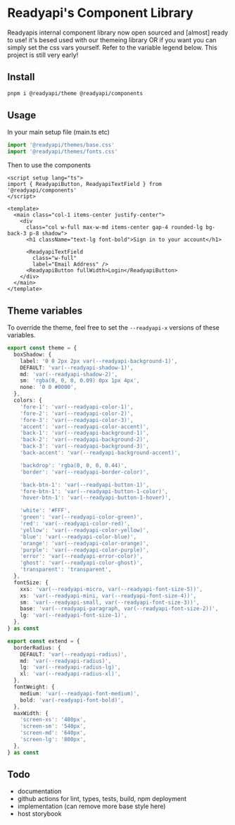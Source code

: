 # Readyapi's Component Library

Readyapis internal component library now open sourced and [almost] ready to use! it's besed used with our themeing library OR if you want you can simply set the css vars yourself. Refer to the variable legend below. This project is still very early!

## Install

```bash
pnpm i @readyapi/theme @readyapi/components
```

## Usage

In your main setup file (main.ts etc)

```ts
import '@readyapi/themes/base.css'
import '@readyapi/themes/fonts.css'
```

Then to use the components

```vue
<script setup lang="ts">
import { ReadyapiButton, ReadyapiTextField } from '@readyapi/components'
</script>

<template>
  <main class="col-1 items-center justify-center">
    <div
      class="col w-full max-w-md items-center gap-4 rounded-lg bg-back-3 p-8 shadow">
      <h1 className="text-lg font-bold">Sign in to your account</h1>

      <ReadyapiTextField
        class="w-full"
        label="Email Address" />
      <ReadyapiButton fullWidth>Login</ReadyapiButton>
    </div>
  </main>
</template>
```

## Theme variables

To override the theme, feel free to set the `--readyapi-x` versions of these variables.

```ts
export const theme = {
  boxShadow: {
    label: '0 0 2px 2px var(--readyapi-background-1)',
    DEFAULT: 'var(--readyapi-shadow-1)',
    md: 'var(--readyapi-shadow-2)',
    sm: 'rgba(0, 0, 0, 0.09) 0px 1px 4px',
    none: '0 0 #0000',
  },
  colors: {
    'fore-1': 'var(--readyapi-color-1)',
    'fore-2': 'var(--readyapi-color-2)',
    'fore-3': 'var(--readyapi-color-3)',
    'accent': 'var(--readyapi-color-accent)',
    'back-1': 'var(--readyapi-background-1)',
    'back-2': 'var(--readyapi-background-2)',
    'back-3': 'var(--readyapi-background-3)',
    'back-accent': 'var(--readyapi-background-accent)',

    'backdrop': 'rgba(0, 0, 0, 0.44)',
    'border': 'var(--readyapi-border-color)',

    'back-btn-1': 'var(--readyapi-button-1)',
    'fore-btn-1': 'var(--readyapi-button-1-color)',
    'hover-btn-1': 'var(--readyapi-button-1-hover)',

    'white': '#FFF',
    'green': 'var(--readyapi-color-green)',
    'red': 'var(--readyapi-color-red)',
    'yellow': 'var(--readyapi-color-yellow)',
    'blue': 'var(--readyapi-color-blue)',
    'orange': 'var(--readyapi-color-orange)',
    'purple': 'var(--readyapi-color-purple)',
    'error': 'var(--readyapi-error-color)',
    'ghost': 'var(--readyapi-color-ghost)',
    'transparent': 'transparent',
  },
  fontSize: {
    xxs: 'var(--readyapi-micro, var(--readyapi-font-size-5))',
    xs: 'var(--readyapi-mini, var(--readyapi-font-size-4))',
    sm: 'var(--readyapi-small, var(--readyapi-font-size-3))',
    base: 'var(--readyapi-paragraph, var(--readyapi-font-size-2))',
    lg: 'var(--readyapi-font-size-1)',
  },
} as const

export const extend = {
  borderRadius: {
    DEFAULT: 'var(--readyapi-radius)',
    md: 'var(--readyapi-radius)',
    lg: 'var(--readyapi-radius-lg)',
    xl: 'var(--readyapi-radius-xl)',
  },
  fontWeight: {
    medium: 'var(--readyapi-font-medium)',
    bold: 'var(-readyapi-font-bold)',
  },
  maxWidth: {
    'screen-xs': '480px',
    'screen-sm': '540px',
    'screen-md': '640px',
    'screen-lg': '800px',
  },
} as const
```

## Todo

- documentation
- github actions for lint, types, tests, build, npm deployment
- implementation (can remove more base style here)
- host storybook
